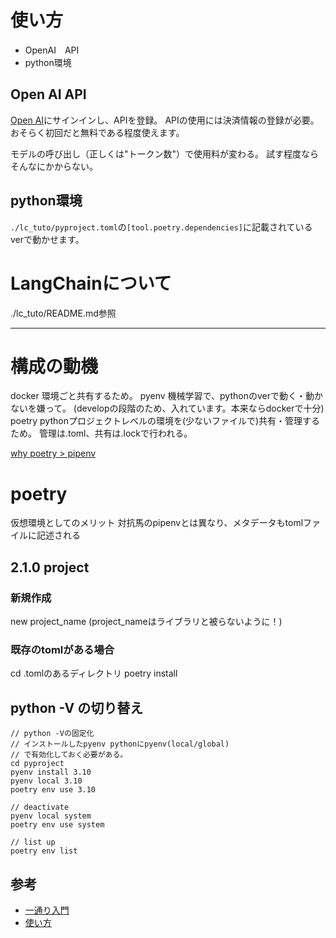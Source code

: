# 使い方

* OpenAI　API
* python環境

## Open AI API
[Open AI](https://openai.com/)にサインインし、APIを登録。
APIの使用には決済情報の登録が必要。
おそらく初回だと無料である程度使えます。

モデルの呼び出し（正しくは"トークン数"）で使用料が変わる。
試す程度ならそんなにかからない。

## python環境
`./lc_tuto/pyproject.toml`の`[tool.poetry.dependencies]`に記載されているverで動かせます。


# LangChainについて

./lc_tuto/README.md参照
<!-- @import "./lc_tuto/README.md" -->


---------------------------------------------------------
# 構成の動機

docker 環境ごと共有するため。
pyenv  機械学習で、pythonのverで動く・動かないを嫌って。
        (developの段階のため、入れています。本来ならdockerで十分)
poetry pythonプロジェクトレベルの環境を(少ないファイルで)共有・管理するため。
    管理は.toml、共有は.lockで行われる。

[why poetry > pipenv](https://vaaaaaanquish.hatenablog.com/entry/2021/03/29/221715)

# poetry

仮想環境としてのメリット
対抗馬のpipenvとは異なり、メタデータもtomlファイルに記述される

## 2.1.0 project

### 新規作成
new project_name
(project_nameはライブラリと被らないように！)

### 既存のtomlがある場合
cd .tomlのあるディレクトリ
poetry install

## python -V の切り替え
```
// python -Vの固定化
// インストールしたpyenv pythonにpyenv(local/global)
// で有効化しておく必要がある。
cd pyproject
pyenv install 3.10
pyenv local 3.10
poetry env use 3.10

// deactivate
pyenv local system
poetry env use system

// list up
poetry env list
```


## 参考
* [一通り入門](https://qiita.com/ksato9700/items/b893cf1db83605898d8a)
* [使い方](https://zenn.dev/canonrock/articles/poetry_basics)
